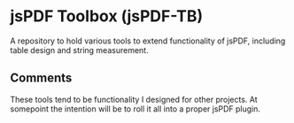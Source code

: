 # jsPDF Toolbox (jsPDF-TB)
A repository to hold various tools to extend functionality of jsPDF, including table design and string measurement.

## Comments
These tools tend to be functionality I designed for other projects. At somepoint the intention will be to roll it all into a proper jsPDF plugin.
